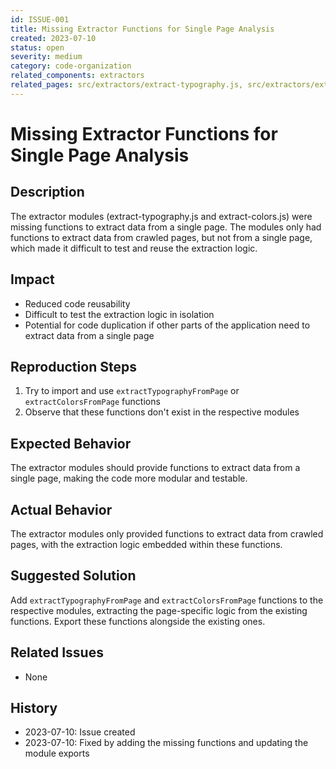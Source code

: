 ```yaml
---
id: ISSUE-001
title: Missing Extractor Functions for Single Page Analysis
created: 2023-07-10
status: open
severity: medium
category: code-organization
related_components: extractors
related_pages: src/extractors/extract-typography.js, src/extractors/extract-colors.js
---
```


# Missing Extractor Functions for Single Page Analysis

## Description
The extractor modules (extract-typography.js and extract-colors.js) were missing functions to extract data from a single page. The modules only had functions to extract data from crawled pages, but not from a single page, which made it difficult to test and reuse the extraction logic.

## Impact
- Reduced code reusability
- Difficult to test the extraction logic in isolation
- Potential for code duplication if other parts of the application need to extract data from a single page

## Reproduction Steps
1. Try to import and use `extractTypographyFromPage` or `extractColorsFromPage` functions
2. Observe that these functions don't exist in the respective modules

## Expected Behavior
The extractor modules should provide functions to extract data from a single page, making the code more modular and testable.

## Actual Behavior
The extractor modules only provided functions to extract data from crawled pages, with the extraction logic embedded within these functions.

## Suggested Solution
Add `extractTypographyFromPage` and `extractColorsFromPage` functions to the respective modules, extracting the page-specific logic from the existing functions. Export these functions alongside the existing ones.

## Related Issues
- None

## History
- 2023-07-10: Issue created
- 2023-07-10: Fixed by adding the missing functions and updating the module exports
